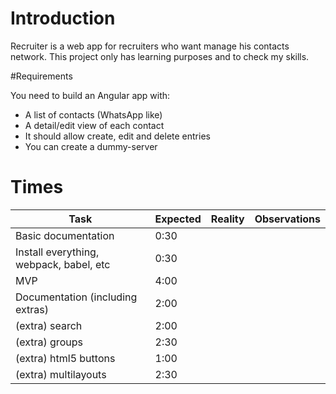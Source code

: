 
# Introduction

Recruiter is a web app for recruiters who want manage his contacts network. This project only has learning purposes and to check my skills.

#Requirements

You need to build an Angular app with:

- A list of contacts (WhatsApp like)
- A detail/edit view of each contact
- It should allow create, edit and delete entries
- You can create a dummy-server

# Times

| Task                                    | Expected | Reality | Observations |
|-----------------------------------------|----------|---------|--------------|
| Basic documentation                     | 0:30     |         |              |
| Install everything, webpack, babel, etc | 0:30     |         |              |
| MVP                                     | 4:00     |         |              |
| Documentation (including extras)        | 2:00     |         |              |
| (extra) search                          | 2:00     |         |              |
| (extra) groups                          | 2:30     |         |              |
| (extra) html5 buttons                   | 1:00     |         |              |
| (extra) multilayouts                    | 2:30     |         |              |